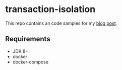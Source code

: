 # transaction-isolation

This repo contains an code samples for my [blog post](https://medium.com/@happy.seal/об-изоляции-транзакций-с-примерами-на-kotlin-784e68b3db4b).

## Requirements
* JDK 8+
* docker
* docker-compose
